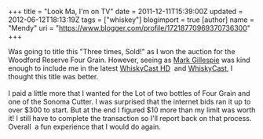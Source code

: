 +++
title = "Look Ma, I'm on TV"
date = 2011-12-11T15:39:00Z
updated = 2012-06-12T18:13:19Z
tags = ["whiskey"]
blogimport = true 
[author]
	name = "Mendy"
	uri = "https://www.blogger.com/profile/17218770969370736300"
+++

<div dir="ltr" style="text-align: left;" trbidi="on">Was going to title this "Three times, Sold!" as I won the auction for the Woodford Reserve&nbsp;Four Grain. However, seeing as <a href="http://www.whiskycast.com/">Mark Gillespie</a> was kind enough to include me in the latest <a href="http://www.youtube.com/user/mpgillespie">WhiskyCast HD</a>&nbsp; and <a href="http://www.whiskycast.com/files/WhiskyCast_20111211.mp3">WhiskyCast</a>, I thought this title was better.<br /><br />I paid a little more that I wanted for the Lot of two bottles of Four Grain and one of the&nbsp;Sonoma&nbsp;Cutter. I was surprised that the internet bids ran it up to over $300 to start. But at the end I figured $10 more than my limit was worth it! I still have to complete the transaction so I'll report back on that process. Overall &nbsp;a fun&nbsp;experience&nbsp;that I would do again.</div>

